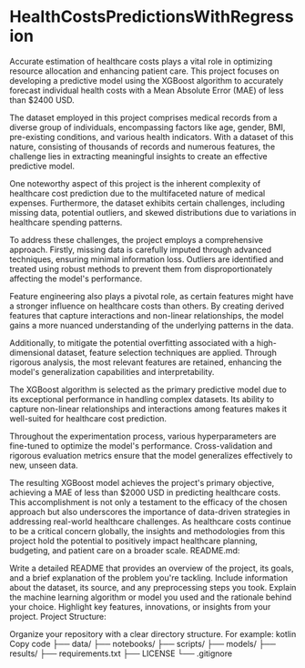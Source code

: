 # HealthCostsPredictionsWithRegression
Accurate estimation of healthcare costs plays a vital role in optimizing resource allocation and enhancing patient care. This project focuses on developing a predictive model using the XGBoost algorithm to accurately forecast individual health costs with a Mean Absolute Error (MAE) of less than $2400 USD.

The dataset employed in this project comprises medical records from a diverse group of individuals, encompassing factors like age, gender, BMI, pre-existing conditions, and various health indicators. With a dataset of this nature, consisting of thousands of records and numerous features, the challenge lies in extracting meaningful insights to create an effective predictive model.

One noteworthy aspect of this project is the inherent complexity of healthcare cost prediction due to the multifaceted nature of medical expenses. Furthermore, the dataset exhibits certain challenges, including missing data, potential outliers, and skewed distributions due to variations in healthcare spending patterns.

To address these challenges, the project employs a comprehensive approach. Firstly, missing data is carefully imputed through advanced techniques, ensuring minimal information loss. Outliers are identified and treated using robust methods to prevent them from disproportionately affecting the model's performance.

Feature engineering also plays a pivotal role, as certain features might have a stronger influence on healthcare costs than others. By creating derived features that capture interactions and non-linear relationships, the model gains a more nuanced understanding of the underlying patterns in the data.

Additionally, to mitigate the potential overfitting associated with a high-dimensional dataset, feature selection techniques are applied. Through rigorous analysis, the most relevant features are retained, enhancing the model's generalization capabilities and interpretability.

The XGBoost algorithm is selected as the primary predictive model due to its exceptional performance in handling complex datasets. Its ability to capture non-linear relationships and interactions among features makes it well-suited for healthcare cost prediction.

Throughout the experimentation process, various hyperparameters are fine-tuned to optimize the model's performance. Cross-validation and rigorous evaluation metrics ensure that the model generalizes effectively to new, unseen data.

The resulting XGBoost model achieves the project's primary objective, achieving a MAE of less than $2000 USD in predicting healthcare costs. This accomplishment is not only a testament to the efficacy of the chosen approach but also underscores the importance of data-driven strategies in addressing real-world healthcare challenges. As healthcare costs continue to be a critical concern globally, the insights and methodologies from this project hold the potential to positively impact healthcare planning, budgeting, and patient care on a broader scale.
README.md:

Write a detailed README that provides an overview of the project, its goals, and a brief explanation of the problem you're tackling.
Include information about the dataset, its source, and any preprocessing steps you took.
Explain the machine learning algorithm or model you used and the rationale behind your choice.
Highlight key features, innovations, or insights from your project.
Project Structure:

Organize your repository with a clear directory structure. For example:
kotlin
Copy code
├── data/
├── notebooks/
├── scripts/
├── models/
├── results/
├── requirements.txt
├── LICENSE
└── .gitignore
